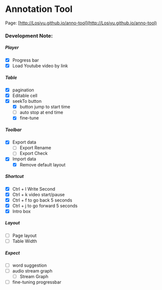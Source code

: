 # Annotation Tool

Page: [http://Losiyu.github.io/anno-tool](http://Losiyu.github.io/anno-tool)


### Development Note:
##### Player
- [x] Progress bar
- [x] Load Youtube video by link
##### Table
- [x] pagination
- [x] Editable cell
- [x] seekTo button
  - [x] button jump to start time
  - [ ] auto stop at end time
  - [x] fine-tune
##### Toolbar
- [x] Export data
  - [ ] Export Rename
  - [ ] Export Check
- [x] Import data
  - [x] Remove default layout
##### Shortcut
- [x] Ctrl + l Write Second
- [x] Ctrl + k video start/pause
- [x] Ctrl + f to go back 5 seconds
- [x] Ctrl + j to go forward 5 seconds
- [x] Intro box
##### Layout
- [ ] Page layout
- [ ] Table Width
##### Expect
- [ ] word suggestion
- [ ] audio stream graph
  - [ ] Stream Graph
- [ ] fine-tuning progressbar